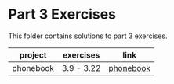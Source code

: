 # Part 3 Exercises

This folder contains solutions to part 3 exercises.

| project   | exercises  | link                                                       |
| --------- | ---------- | ---------------------------------------------------------- |
| phonebook | 3.9 - 3.22 | [phonebook](https://boiling-wildwood-13010.herokuapp.com/) |
